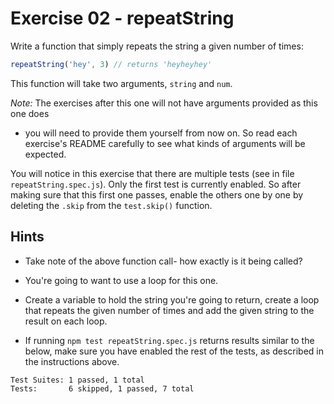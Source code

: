 # Exercise 02 - repeatString

Write a function that simply repeats the string a given number of times:

```javascript
repeatString('hey', 3) // returns 'heyheyhey'
```

This function will take two arguments, `string` and `num`.

*Note:* The exercises after this one will not have arguments provided as this one does
 - you will need to provide them yourself from now on. So read each exercise's README carefully to see what kinds of arguments will be expected.

You will notice in this exercise that there are multiple tests (see in file `repeatString.spec.js`). 
Only the first test is currently enabled. So after making sure that this first one passes,
 enable the others one by one by deleting the `.skip` from the `test.skip()` function.


## Hints

- Take note of the above function call- how exactly is it being called?

- You're going to want to use a loop for this one.

- Create a variable to hold the string you're going to return, create a loop that repeats the given number of times 
and add the given string to the result on each loop.

- If running `npm test repeatString.spec.js` returns results similar to the below, make sure you have enabled the rest of the tests,
 as described in the instructions above.

```
Test Suites: 1 passed, 1 total
Tests:       6 skipped, 1 passed, 7 total
```
